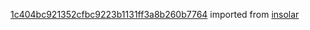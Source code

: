 [1c404bc921352cfbc9223b1131ff3a8b260b7764](https://github.com/insolar/insolar/commit/1c404bc921352cfbc9223b1131ff3a8b260b7764) imported from [insolar](https://github.com/insolar/insolar)
